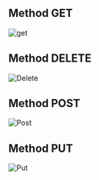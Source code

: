<h2> Method GET</h2>

![get](https://user-images.githubusercontent.com/34371300/73157635-3904f900-4114-11ea-97a8-cf245812419c.PNG)

<h2>Method DELETE</h2>

![Delete](https://user-images.githubusercontent.com/34371300/73155940-bf1e4100-410e-11ea-9ba8-90abc0c47f75.PNG)

<h2>Method POST</h2>

![Post](https://user-images.githubusercontent.com/34371300/73157812-d06a4c00-4114-11ea-8497-1ce810c06b59.PNG)

<h2>Method PUT</h2>

![Put](https://user-images.githubusercontent.com/34371300/73157901-03144480-4115-11ea-9887-5ec6a7d81fc5.PNG)
